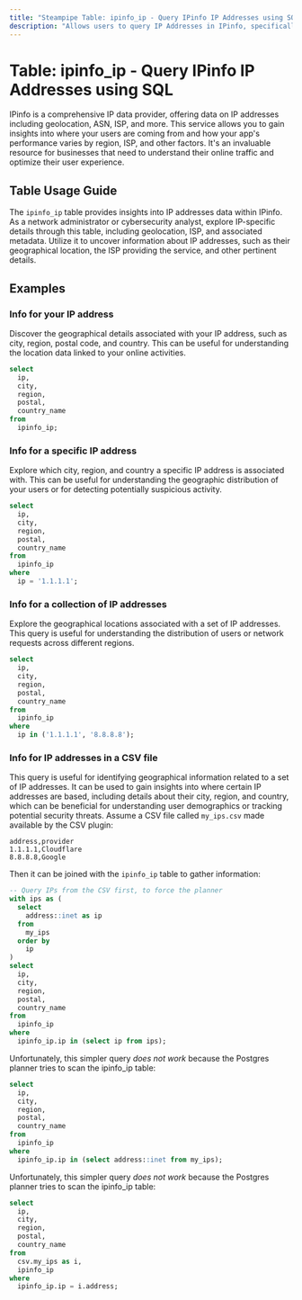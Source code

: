 ```yaml
---
title: "Steampipe Table: ipinfo_ip - Query IPinfo IP Addresses using SQL"
description: "Allows users to query IP Addresses in IPinfo, specifically providing insights into the geolocation, ISP, and other related information of an IP address."
---
```


# Table: ipinfo_ip - Query IPinfo IP Addresses using SQL

IPinfo is a comprehensive IP data provider, offering data on IP addresses including geolocation, ASN, ISP, and more. This service allows you to gain insights into where your users are coming from and how your app's performance varies by region, ISP, and other factors. It's an invaluable resource for businesses that need to understand their online traffic and optimize their user experience.

## Table Usage Guide

The `ipinfo_ip` table provides insights into IP addresses data within IPinfo. As a network administrator or cybersecurity analyst, explore IP-specific details through this table, including geolocation, ISP, and associated metadata. Utilize it to uncover information about IP addresses, such as their geographical location, the ISP providing the service, and other pertinent details.

## Examples

### Info for your IP address
Discover the geographical details associated with your IP address, such as city, region, postal code, and country. This can be useful for understanding the location data linked to your online activities.

```sql
select
  ip,
  city,
  region,
  postal,
  country_name
from
  ipinfo_ip;
```

### Info for a specific IP address
Explore which city, region, and country a specific IP address is associated with. This can be useful for understanding the geographic distribution of your users or for detecting potentially suspicious activity.

```sql
select
  ip,
  city,
  region,
  postal,
  country_name
from
  ipinfo_ip
where
  ip = '1.1.1.1';
```

### Info for a collection of IP addresses
Explore the geographical locations associated with a set of IP addresses. This query is useful for understanding the distribution of users or network requests across different regions.

```sql
select
  ip,
  city,
  region,
  postal,
  country_name
from
  ipinfo_ip
where
  ip in ('1.1.1.1', '8.8.8.8');
```

### Info for IP addresses in a CSV file
This query is useful for identifying geographical information related to a set of IP addresses. It can be used to gain insights into where certain IP addresses are based, including details about their city, region, and country, which can be beneficial for understanding user demographics or tracking potential security threats.
Assume a CSV file called `my_ips.csv` made available by the CSV plugin:
```
address,provider
1.1.1.1,Cloudflare
8.8.8.8,Google
```

Then it can be joined with the `ipinfo_ip` table to gather information:


```sql
-- Query IPs from the CSV first, to force the planner
with ips as (
  select
    address::inet as ip
  from
    my_ips
  order by
    ip
)
select
  ip,
  city,
  region,
  postal,
  country_name
from
  ipinfo_ip
where
  ipinfo_ip.ip in (select ip from ips);
```

Unfortunately, this simpler query _does not work_ because the Postgres planner
tries to scan the ipinfo_ip table:
```sql
select
  ip,
  city,
  region,
  postal,
  country_name
from
  ipinfo_ip
where
  ipinfo_ip.ip in (select address::inet from my_ips);
```

Unfortunately, this simpler query _does not work_ because the Postgres planner
tries to scan the ipinfo_ip table:
```sql
select
  ip,
  city,
  region,
  postal,
  country_name
from
  csv.my_ips as i,
  ipinfo_ip
where
  ipinfo_ip.ip = i.address;
```